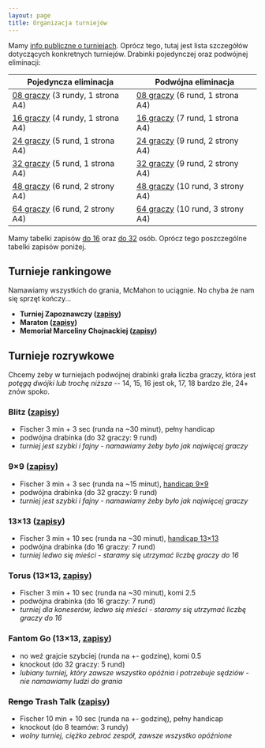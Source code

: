 ```yaml
---
layout: page
title: Organizacja turniejów
---
```


Mamy [info publiczne o turniejach](/turnieje). Oprócz tego, tutaj jest lista szczegółów dotyczących konkretnych turniejów. Drabinki pojedynczej oraz podwójnej eliminacji:

| Pojedyncza eliminacja                                                   | Podwójna eliminacja                                                     |
| ---------------------                                                   | -------------------                                                     |
| [08 graczy](/public/drabinki/single-elim-08.pdf) (3 rundy, 1 strona A4) | [08 graczy](/public/drabinki/double-elim-08.pdf) (6 rund, 1 strona A4)  |
| [16 graczy](/public/drabinki/single-elim-16.pdf) (4 rundy, 1 strona A4) | [16 graczy](/public/drabinki/double-elim-16.pdf) (7 rund, 1 strona A4)  |
| [24 graczy](/public/drabinki/single-elim-24.pdf) (5 rund, 1 strona A4)  | [24 graczy](/public/drabinki/double-elim-24.pdf) (9 rund, 2 strony A4)  |
| [32 graczy](/public/drabinki/single-elim-32.pdf) (5 rund, 1 strona A4)  | [32 graczy](/public/drabinki/double-elim-32.pdf) (9 rund, 2 strony A4)  |
| [48 graczy](/public/drabinki/single-elim-48.pdf) (6 rund, 2 strony A4)  | [48 graczy](/public/drabinki/double-elim-48.pdf) (10 rund, 3 strony A4) |
| [64 graczy](/public/drabinki/single-elim-64.pdf) (6 rund, 2 strony A4)  | [64 graczy](/public/drabinki/double-elim-64.pdf) (10 rund, 3 strony A4) |

Mamy tabelki zapisów [do 16](/public/zapisy/ogolne-zapisy-16.pdf) oraz [do 32](/public/zapisy/ogolne-zapisy-32.pdf) osób. Oprócz tego poszczególne tabelki zapisów poniżej.

## Turnieje rankingowe

Namawiamy wszystkich do grania, McMahon to uciągnie. No chyba że nam się sprzęt kończy...

- **Turniej Zapoznawczy ([zapisy](/public/zapisy/zapisy-zapoznawczy.pdf))**
- **Maraton ([zapisy](/public/zapisy/zapisy-maraton.pdf))**
- **Memoriał Marceliny Chojnackiej ([zapisy](/public/zapisy/zapisy-memorial.pdf))**

## Turnieje rozrywkowe

Chcemy żeby w turniejach podwójnej drabinki grała liczba graczy, która jest *potęgą dwójki lub trochę niższa* -- 14, 15, 16 jest ok, 17, 18 bardzo źle, 24+ znów spoko.

### Blitz ([zapisy](/public/zapisy/zapisy-blitz.pdf))
- Fischer 3 min + 3 sec (runda na ~30 minut), pełny handicap
- podwójna drabinka (do 32 graczy: 9 rund)
- *turniej jest szybki i fajny - namawiamy żeby było jak najwięcej graczy*

### 9&times;9 ([zapisy](/public/zapisy/zapisy-9.pdf))
- Fischer 3 min + 3 sec (runda na ~15 minut), [handicap 9&times;9](/public/handi/handi-9.pdf)
- podwójna drabinka (do 32 graczy: 9 rund)
- *turniej jest szybki i fajny - namawiamy żeby było jak najwięcej graczy*

### 13&times;13 ([zapisy](/public/zapisy/zapisy-13.pdf))
- Fischer 3 min + 10 sec (runda na ~30 minut), [handicap 13&times;13](/public/handi/handi-13.pdf)
- podwójna drabinka (do 16 graczy: 7 rund)
- *turniej ledwo się mieści - staramy się utrzymać liczbę graczy do 16*

### Torus (13&times;13, [zapisy](/public/zapisy/zapisy-torus.pdf))
- Fischer 3 min + 10 sec (runda na ~30 minut), komi 2.5
- podwójna drabinka (do 16 graczy: 7 rund)
- *turniej dla koneserów, ledwo się mieści - staramy się utrzymać liczbę graczy do 16*

### Fantom Go (13&times;13, [zapisy](/public/zapisy/zapisy-fantom.pdf))
- no weź grajcie szybciej (runda na +- godzinę), komi 0.5
- knockout (do 32 graczy: 5 rund)
- *lubiany turniej, który zawsze wszystko opóźnia i potrzebuje sędziów - nie namawiamy ludzi do grania*

### ~~Rengo~~ Trash Talk ([zapisy](/public/zapisy/zapisy-rengo.pdf))
- Fischer 10 min + 10 sec (runda na +- godzinę), pełny handicap
- knockout (do 8 teamów: 3 rundy)
- *wolny turniej, ciężko zebrać zespół, zawsze wszystko opóźnione*
